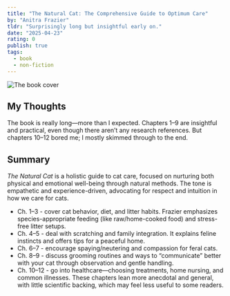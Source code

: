 ```yaml
---
title: "The Natural Cat: The Comprehensive Guide to Optimum Care"
by: "Anitra Frazier"
tldr: "Surprisingly long but insightful early on."
date: "2025-04-23"
rating: 0
publish: true
tags:
  - book
  - non-fiction
---
```


![The book cover](/posts/2025-0423-the-natural-cat.webp)

## My Thoughts  
The book is really long—more than I expected. Chapters 1–9 are insightful and practical, even though there aren’t any research references. But chapters 10–12 bored me; I mostly skimmed through to the end.

## Summary
*The Natural Cat* is a holistic guide to cat care, focused on nurturing both physical and emotional well-being through natural methods.
The tone is empathetic and experience-driven, advocating for respect and intuition in how we care for cats.

- Ch. 1–3 - cover cat behavior, diet, and litter habits. Frazier emphasizes species-appropriate feeding (like raw/home-cooked food) and stress-free litter setups.
- Ch. 4–5 - deal with scratching and family integration. It explains feline instincts and offers tips for a peaceful home.
- Ch. 6–7 - encourage spaying/neutering and compassion for feral cats.
- Ch. 8–9 - discuss grooming routines and ways to “communicate” better with your cat through observation and gentle handling.
- Ch. 10–12 - go into healthcare—choosing treatments, home nursing, and common illnesses. These chapters lean more anecdotal and general, with little scientific backing, which may feel less useful to some readers.

